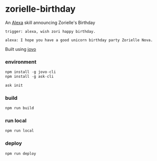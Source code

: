 # zorielle-birthday

An [Alexa](https://alexa.amazon.com/spa/index.html) skill announcing Zorielle's Birthday

```
trigger: alexa, wish zori happy birthday.

alexa: I hope you have a good unicorn birthday party Zorielle Nova.
```
Built using [jovo](https://github.com/jovotech/jovo-framework)

### environment

```go
npm install -g jovo-cli
npm install -g ask-cli

ask init
```
### build

```bash
npm run build
```

### run local

```bash
npm run local
```

### deploy

```bash
npm run deploy
```
